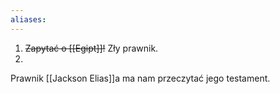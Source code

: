 ```yaml
---
aliases:
---
```

1. ~~Zapytać o [[Egipt]]!~~ Zły prawnik.
2. 


Prawnik [[Jackson Elias]]a ma nam przeczytać jego testament.



